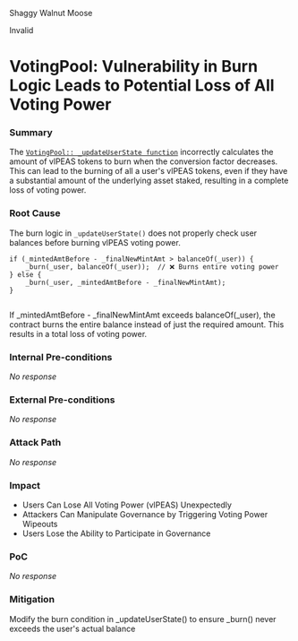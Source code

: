 Shaggy Walnut Moose

Invalid

# VotingPool: Vulnerability in Burn Logic Leads to Potential Loss of All Voting Power

### Summary


The [`VotingPool:: _updateUserState function`](https://github.com/sherlock-audit/2025-01-peapods-finance/blob/main/contracts/contracts/voting/VotingPool.sol#L75-L82) incorrectly calculates the amount of vlPEAS tokens to burn when the conversion factor decreases.  This can lead to the burning of all a user's vlPEAS tokens, even if they have a substantial amount of the underlying asset staked, resulting in a complete loss of voting power.

### Root Cause

The burn logic in `_updateUserState()` does not properly check user balances before burning vlPEAS voting power.

```
if (_mintedAmtBefore - _finalNewMintAmt > balanceOf(_user)) {
    _burn(_user, balanceOf(_user));  // ❌ Burns entire voting power
} else {
    _burn(_user, _mintedAmtBefore - _finalNewMintAmt);
}


```

If _mintedAmtBefore - _finalNewMintAmt exceeds balanceOf(_user), the contract burns the entire balance instead of just the required amount.
This results in a total loss of voting power.

### Internal Pre-conditions

_No response_

### External Pre-conditions

_No response_

### Attack Path

_No response_

### Impact

*  Users Can Lose All Voting Power (vlPEAS) Unexpectedly
*  Attackers Can Manipulate Governance by Triggering Voting Power Wipeouts
* Users Lose the Ability to Participate in Governance


### PoC

_No response_

### Mitigation

Modify the burn condition in _updateUserState() to ensure _burn() never exceeds the user's actual balance
